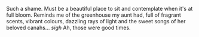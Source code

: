 Such a shame. Must be a beautiful place to sit and contemplate when it's at full bloom. Reminds me of the greenhouse my aunt had, full of fragrant scents, 
vibrant colours, dazzling rays of light and the sweet songs of her beloved canahs... *sigh* Ah, those were good times.
